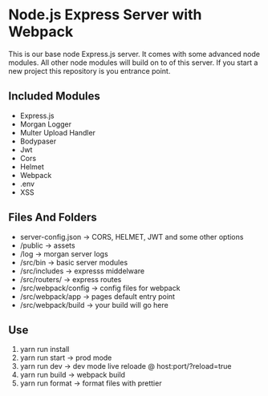 # Node.js Express Server with Webpack

This is our base node Express.js server. It comes with some advanced node
modules. All other node modules will build on to of this server. If you start a
new project this repository is you entrance point.

## Included Modules

- Express.js
- Morgan Logger
- Multer Upload Handler
- Bodypaser
- Jwt
- Cors
- Helmet
- Webpack
- .env
- XSS

## Files And Folders

- server-config.json -> CORS, HELMET, JWT and some other options
- /public -> assets
- /log -> morgan server logs
- /src/bin -> basic server modules
- /src/includes -> expresss middelware
- /src/routers/ -> express routes
- /src/webpack/config -> config files for webpack
- /src/webpack/app -> pages default entry point
- /src/webpack/build -> your build will go here

## Use

1.  yarn run install
2.  yarn run start -> prod mode
3.  yarn run dev -> dev mode live reloade @ host:port/?reload=true
4.  yarn run build -> webpack build
5.  yarn run format -> format files with prettier
